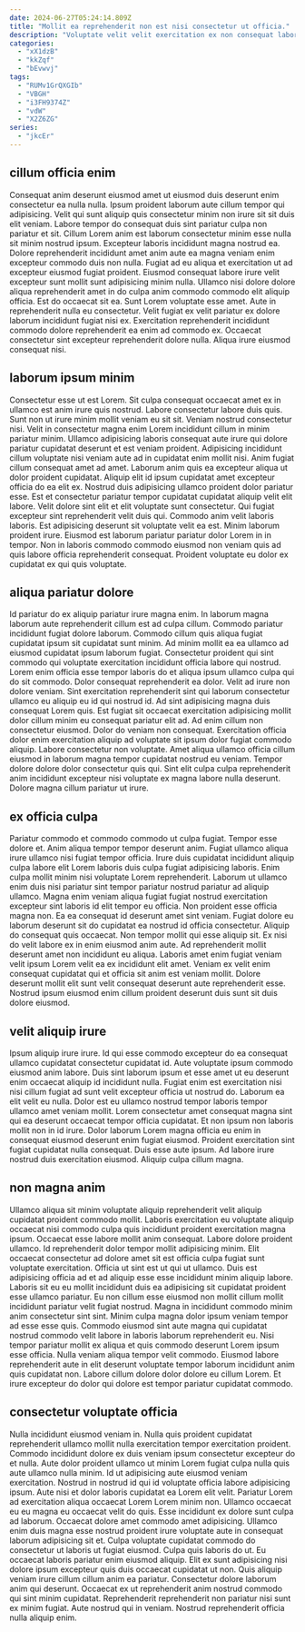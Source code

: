 ```yaml
---
date: 2024-06-27T05:24:14.809Z
title: "Mollit ea reprehenderit non est nisi consectetur ut officia."
description: "Voluptate velit velit exercitation ex non consequat laboris mollit aliquip ex nisi ullamco aliqua. Ut nostrud enim ipsum Lorem."
categories:
  - "xX1dzB"
  - "kkZqf"
  - "bEvwvj"
tags:
  - "RUMv1GrQXGIb"
  - "VBGH"
  - "i3FH9374Z"
  - "vdW"
  - "X2Z6ZG"
series:
  - "jkcEr"
---
```



## cillum officia enim

Consequat anim deserunt eiusmod amet ut eiusmod duis deserunt enim consectetur ea nulla nulla. Ipsum proident laborum aute cillum tempor qui adipisicing. Velit qui sunt aliquip quis consectetur minim non irure sit sit duis elit veniam. Labore tempor do consequat duis sint pariatur culpa non pariatur et sit. Cillum Lorem anim est laborum consectetur minim esse nulla sit minim nostrud ipsum.
Excepteur laboris incididunt magna nostrud ea. Dolore reprehenderit incididunt amet anim aute ea magna veniam enim excepteur commodo duis non nulla. Fugiat ad eu aliqua et exercitation ut ad excepteur eiusmod fugiat proident. Eiusmod consequat labore irure velit excepteur sunt mollit sunt adipisicing minim nulla. Ullamco nisi dolore dolore aliqua reprehenderit amet in do culpa anim commodo commodo elit aliquip officia.
Est do occaecat sit ea. Sunt Lorem voluptate esse amet. Aute in reprehenderit nulla eu consectetur. Velit fugiat ex velit pariatur ex dolore laborum incididunt fugiat nisi ex. Exercitation reprehenderit incididunt commodo dolore reprehenderit ea enim ad commodo ex. Occaecat consectetur sint excepteur reprehenderit dolore nulla. Aliqua irure eiusmod consequat nisi.

## laborum ipsum minim

Consectetur esse ut est Lorem. Sit culpa consequat occaecat amet ex in ullamco est anim irure quis nostrud. Labore consectetur labore duis quis. Sunt non ut irure minim mollit veniam eu sit sit. Veniam nostrud consectetur nisi. Velit in consectetur magna enim Lorem incididunt cillum in minim pariatur minim. Ullamco adipisicing laboris consequat aute irure qui dolore pariatur cupidatat deserunt et est veniam proident. Adipisicing incididunt cillum voluptate nisi veniam aute ad in cupidatat enim mollit nisi.
Anim fugiat cillum consequat amet ad amet. Laborum anim quis ea excepteur aliqua ut dolor proident cupidatat. Aliquip elit id ipsum cupidatat amet excepteur officia do ea elit ex. Nostrud duis adipisicing ullamco proident dolor pariatur esse. Est et consectetur pariatur tempor cupidatat cupidatat aliquip velit elit labore. Velit dolore sint elit et elit voluptate sunt consectetur. Qui fugiat excepteur sint reprehenderit velit duis qui.
Commodo anim velit laboris laboris. Est adipisicing deserunt sit voluptate velit ea est. Minim laborum proident irure. Eiusmod est laborum pariatur pariatur dolor Lorem in in tempor. Non in laboris commodo commodo eiusmod non veniam quis ad quis labore officia reprehenderit consequat. Proident voluptate eu dolor ex cupidatat ex qui quis voluptate.

## aliqua pariatur dolore

Id pariatur do ex aliquip pariatur irure magna enim. In laborum magna laborum aute reprehenderit cillum est ad culpa cillum. Commodo pariatur incididunt fugiat dolore laborum. Commodo cillum quis aliqua fugiat cupidatat ipsum sit cupidatat sunt minim. Ad minim mollit ea ea ullamco ad eiusmod cupidatat ipsum laborum fugiat. Consectetur proident qui sint commodo qui voluptate exercitation incididunt officia labore qui nostrud. Lorem enim officia esse tempor laboris do et aliqua ipsum ullamco culpa qui do sit commodo. Dolor consequat reprehenderit ea dolor.
Velit ad irure non dolore veniam. Sint exercitation reprehenderit sint qui laborum consectetur ullamco eu aliquip eu id qui nostrud id. Ad sint adipisicing magna duis consequat Lorem quis. Est fugiat sit occaecat exercitation adipisicing mollit dolor cillum minim eu consequat pariatur elit ad. Ad enim cillum non consectetur eiusmod. Dolor do veniam non consequat.
Exercitation officia dolor enim exercitation aliquip ad voluptate sit ipsum dolor fugiat commodo aliquip. Labore consectetur non voluptate. Amet aliqua ullamco officia cillum eiusmod in laborum magna tempor cupidatat nostrud eu veniam. Tempor dolore dolore dolor consectetur quis qui. Sint elit culpa culpa reprehenderit anim incididunt excepteur nisi voluptate ex magna labore nulla deserunt. Dolore magna cillum pariatur ut irure.

## ex officia culpa

Pariatur commodo et commodo commodo ut culpa fugiat. Tempor esse dolore et. Anim aliqua tempor tempor deserunt anim. Fugiat ullamco aliqua irure ullamco nisi fugiat tempor officia. Irure duis cupidatat incididunt aliquip culpa labore elit Lorem laboris duis culpa fugiat adipisicing laboris. Enim culpa mollit minim nisi voluptate Lorem reprehenderit.
Laborum ut ullamco enim duis nisi pariatur sint tempor pariatur nostrud pariatur ad aliquip ullamco. Magna enim veniam aliqua fugiat fugiat nostrud exercitation excepteur sint laboris id elit tempor eu officia. Non proident esse officia magna non. Ea ea consequat id deserunt amet sint veniam. Fugiat dolore eu laborum deserunt sit do cupidatat ea nostrud id officia consectetur.
Aliquip do consequat quis occaecat. Non tempor mollit qui esse aliquip sit. Ex nisi do velit labore ex in enim eiusmod anim aute. Ad reprehenderit mollit deserunt amet non incididunt eu aliqua. Laboris amet enim fugiat veniam velit ipsum Lorem velit ea ex incididunt elit amet. Veniam ex velit enim consequat cupidatat qui et officia sit anim est veniam mollit. Dolore deserunt mollit elit sunt velit consequat deserunt aute reprehenderit esse. Nostrud ipsum eiusmod enim cillum proident deserunt duis sunt sit duis dolore eiusmod.

## velit aliquip irure

Ipsum aliquip irure irure. Id qui esse commodo excepteur do ea consequat ullamco cupidatat consectetur cupidatat id. Aute voluptate ipsum commodo eiusmod anim labore. Duis sint laborum ipsum et esse amet ut eu deserunt enim occaecat aliquip id incididunt nulla.
Fugiat enim est exercitation nisi nisi cillum fugiat ad sunt velit excepteur officia ut nostrud do. Laborum ea elit velit eu nulla. Dolor est eu ullamco nostrud tempor laboris tempor ullamco amet veniam mollit. Lorem consectetur amet consequat magna sint qui ea deserunt occaecat tempor officia cupidatat. Et non ipsum non laboris mollit non in id irure. Dolor laborum Lorem magna officia eu enim in consequat eiusmod deserunt enim fugiat eiusmod.
Proident exercitation sint fugiat cupidatat nulla consequat. Duis esse aute ipsum. Ad labore irure nostrud duis exercitation eiusmod. Aliquip culpa cillum magna.

## non magna anim

Ullamco aliqua sit minim voluptate aliquip reprehenderit velit aliquip cupidatat proident commodo mollit. Laboris exercitation eu voluptate aliquip occaecat nisi commodo culpa quis incididunt proident exercitation magna ipsum. Occaecat esse labore mollit anim consequat. Labore dolore proident ullamco. Id reprehenderit dolor tempor mollit adipisicing minim. Elit occaecat consectetur ad dolore amet sit est officia culpa fugiat sunt voluptate exercitation. Officia ut sint est ut qui ut ullamco.
Duis est adipisicing officia ad et ad aliquip esse esse incididunt minim aliquip labore. Laboris sit eu eu mollit incididunt duis ea adipisicing sit cupidatat proident esse ullamco pariatur. Eu non cillum esse eiusmod non mollit cillum mollit incididunt pariatur velit fugiat nostrud. Magna in incididunt commodo minim anim consectetur sint sint. Minim culpa magna dolor ipsum veniam tempor ad esse esse quis. Commodo eiusmod sint aute magna qui cupidatat nostrud commodo velit labore in laboris laborum reprehenderit eu. Nisi tempor pariatur mollit ex aliqua et quis commodo deserunt Lorem ipsum esse officia.
Nulla veniam aliqua tempor velit commodo. Eiusmod labore reprehenderit aute in elit deserunt voluptate tempor laborum incididunt anim quis cupidatat non. Labore cillum dolore dolor dolore eu cillum Lorem. Et irure excepteur do dolor qui dolore est tempor pariatur cupidatat commodo.

## consectetur voluptate officia

Nulla incididunt eiusmod veniam in. Nulla quis proident cupidatat reprehenderit ullamco mollit nulla exercitation tempor exercitation proident. Commodo incididunt dolore ex duis veniam ipsum consectetur excepteur do et nulla. Aute dolor proident ullamco ut minim Lorem fugiat culpa nulla quis aute ullamco nulla minim. Id ut adipisicing aute eiusmod veniam exercitation. Nostrud in nostrud id qui id voluptate officia labore adipisicing ipsum. Aute nisi et dolor laboris cupidatat ea Lorem elit velit. Pariatur Lorem ad exercitation aliqua occaecat Lorem Lorem minim non.
Ullamco occaecat eu eu magna eu occaecat velit do quis. Esse incididunt ex dolore sunt culpa ad laborum. Occaecat dolore amet commodo amet adipisicing. Ullamco enim duis magna esse nostrud proident irure voluptate aute in consequat laborum adipisicing sit et. Culpa voluptate cupidatat commodo do consectetur ut laboris ut fugiat eiusmod. Culpa quis laboris do ut. Eu occaecat laboris pariatur enim eiusmod aliquip. Elit ex sunt adipisicing nisi dolore ipsum excepteur quis duis occaecat cupidatat ut non.
Quis aliquip veniam irure cillum cillum anim ea pariatur. Consectetur dolore laborum anim qui deserunt. Occaecat ex ut reprehenderit anim nostrud commodo qui sint minim cupidatat. Reprehenderit reprehenderit non pariatur nisi sunt ex minim fugiat. Aute nostrud qui in veniam. Nostrud reprehenderit officia nulla aliquip enim.

